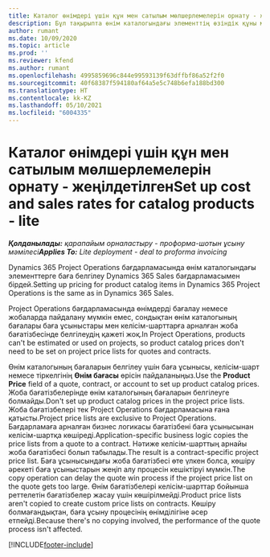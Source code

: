 ```yaml
---
title: Каталог өнімдері үшін құн мен сатылым мөлшерлемелерін орнату - жеңілдетілген
description: Бұл тақырыпта өнім каталогындағы элементтің өзіндік құны мен сатылым мөлшерлерін орнату әдісі туралы ақпарат берілген.
author: rumant
ms.date: 10/09/2020
ms.topic: article
ms.prod: ''
ms.reviewer: kfend
ms.author: rumant
ms.openlocfilehash: 4995859696c844e99593139f63dffbf86a52f2f0
ms.sourcegitcommit: 40f68387f594180af64a5e5c748b6efa188bd300
ms.translationtype: HT
ms.contentlocale: kk-KZ
ms.lasthandoff: 05/10/2021
ms.locfileid: "6004335"
---
```

# <a name="set-up-cost-and-sales-rates-for-catalog-products---lite"></a><span data-ttu-id="b846b-103">Каталог өнімдері үшін құн мен сатылым мөлшерлемелерін орнату - жеңілдетілген</span><span class="sxs-lookup"><span data-stu-id="b846b-103">Set up cost and sales rates for catalog products - lite</span></span>

<span data-ttu-id="b846b-104">_**Қолданылады:** қарапайым орналастыру - проформа-шотын ұсыну мәмілесі_</span><span class="sxs-lookup"><span data-stu-id="b846b-104">_**Applies To:** Lite deployment - deal to proforma invoicing_</span></span>


<span data-ttu-id="b846b-105">Dynamics 365 Project Operations бағдарламасында өнім каталогындағы элементтерге баға белгілеу Dynamics 365 Sales бағдарламасымен бірдей.</span><span class="sxs-lookup"><span data-stu-id="b846b-105">Setting up pricing for product catalog items in Dynamics 365 Project Operations is the same as in Dynamics 365 Sales.</span></span>

<span data-ttu-id="b846b-106">Project Operations бағдарламасында өнімдерді бағалау немесе жобаларда пайдалану мүмкін емес, сондықтан өнім каталогының бағалары баға ұсыныстары мен келісім-шарттарға арналған жоба бағатізбесінде белгілеудің қажеті жоқ.</span><span class="sxs-lookup"><span data-stu-id="b846b-106">In Project Operations, products can't be estimated or used on projects, so product catalog prices don't need to be set on project price lists for quotes and contracts.</span></span>

<span data-ttu-id="b846b-107">Өнім каталогының бағаларын белгілеу үшін баға ұсынысы, келісім-шарт немесе тіркелгінің **Өнім бағасы** өрісін пайдаланыңыз.</span><span class="sxs-lookup"><span data-stu-id="b846b-107">Use the **Product Price** field of a quote, contract, or account to set up product catalog prices.</span></span> <span data-ttu-id="b846b-108">Жоба бағатізбелерінде өнім каталогының бағаларын белгілеуге болмайды.</span><span class="sxs-lookup"><span data-stu-id="b846b-108">Don't set up product catalog prices in the project price lists.</span></span> <span data-ttu-id="b846b-109">Жоба бағатізбелері тек Project Operations бағдарламасына ғана қатысты.</span><span class="sxs-lookup"><span data-stu-id="b846b-109">Project price lists are exclusive to Project Operations.</span></span> <span data-ttu-id="b846b-110">Бағдарламаға арналған бизнес логикасы бағатізбені баға ұсынысынан келісім-шартқа көшіреді.</span><span class="sxs-lookup"><span data-stu-id="b846b-110">Application-specific business logic copies the price lists from a quote to a contract.</span></span> <span data-ttu-id="b846b-111">Нәтиже келісім-шарттың арнайы жоба бағатізбесі болып табылады.</span><span class="sxs-lookup"><span data-stu-id="b846b-111">The result is a contract-specific project price list.</span></span> <span data-ttu-id="b846b-112">Баға ұсынысындағы жоба бағатізбесі өте үлкен болса, көшіру әрекеті баға ұсыныстарын жеңіп алу процесін кешіктіруі мүмкін.</span><span class="sxs-lookup"><span data-stu-id="b846b-112">The copy operation can delay the quote win process if the project price list on the quote gets too large.</span></span> <span data-ttu-id="b846b-113">Өнім бағатізбелері келісім-шарттар бойынша реттелетін бағатізбелер жасау үшін көшірілмейді.</span><span class="sxs-lookup"><span data-stu-id="b846b-113">Product price lists aren't copied to create custom price lists on contracts.</span></span> <span data-ttu-id="b846b-114">Көшіру болмағандықтан, баға ұсыну процесінің өнімділігіне әсер етпейді.</span><span class="sxs-lookup"><span data-stu-id="b846b-114">Because there's no copying involved, the performance of the quote process isn't affected.</span></span>


[!INCLUDE[footer-include](../../includes/footer-banner.md)]